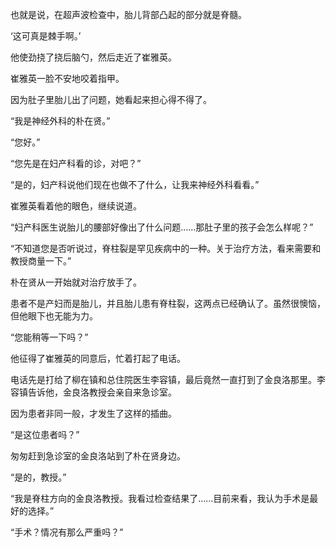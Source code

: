 也就是说，在超声波检查中，胎儿背部凸起的部分就是脊髓。

‘这可真是棘手啊。’

他使劲挠了挠后脑勺，然后走近了崔雅英。

崔雅英一脸不安地咬着指甲。

因为肚子里胎儿出了问题，她看起来担心得不得了。

“我是神经外科的朴在贤。”

“您好。”

“您先是在妇产科看的诊，对吧？”

“是的，妇产科说他们现在也做不了什么，让我来神经外科看看。”

崔雅英看着他的眼色，继续说道。

“妇产科医生说胎儿的腰部好像出了什么问题……那肚子里的孩子会怎么样呢？”

“不知道您是否听说过，脊柱裂是罕见疾病中的一种。关于治疗方法，看来需要和教授商量一下。”

朴在贤从一开始就对治疗放手了。

患者不是产妇而是胎儿，并且胎儿患有脊柱裂，这两点已经确认了。虽然很懊恼，但他眼下也无能为力。

“您能稍等一下吗？”

他征得了崔雅英的同意后，忙着打起了电话。

电话先是打给了柳在镇和总住院医生李容镇，最后竟然一直打到了金良洛那里。李容镇告诉他，金良洛教授会亲自来急诊室。

因为患者非同一般，才发生了这样的插曲。

“是这位患者吗？”

匆匆赶到急诊室的金良洛站到了朴在贤身边。

“是的，教授。”

“我是脊柱方向的金良洛教授。我看过检查结果了……目前来看，我认为手术是最好的选择。”

“手术？情况有那么严重吗？”